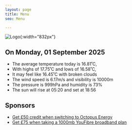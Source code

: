 ```yaml
---
layout: page
title: Menu
seo: Menu

---
```


![Logo](/images/logo.jpg){:width="832px"}

<!-- weather_marker starts -->
## On Monday, 01 September 2025

- The average temperature today is 16.81˚C,
- With highs of 17.75˚C and lows of 16.58˚C,
- It may feel like 16.45˚C with broken clouds
- The wind speed is 6.17m/s and visibility is 10000m
- The pressure is 999hPa and humidity is 73%
- The sun will rise at 05:20 and set at 18:56

<!-- weather_marker ends -->

## Sponsors

- [Get £50 credit when switching to Octopus Energy](https://bit.ly/3oD1nnS)
- [Get £75 when taking a 1000mb YouFibre broadband plan](https://aklam.io/91zWhU?)
